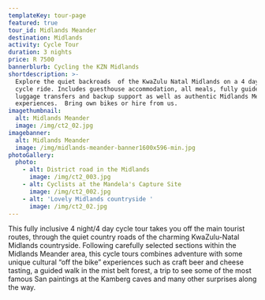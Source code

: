```yaml
---
templateKey: tour-page
featured: true
tour_id: Midlands Meander
destination: Midlands
activity: Cycle Tour
duration: 3 nights
price: R 7500
bannerblurb: Cycling the KZN Midlands
shortdescription: >-
  Explore the quiet backroads  of the KwaZulu Natal Midlands on a 4 day 4 night
  cycle ride. Includes guesthouse accommodation, all meals, fully guided with
  luggage transfers and backup support as well as authentic Midlands Meander
  experiences.  Bring own bikes or hire from us.
imagethumbnail:
  alt: Midlands Meander
  image: /img/ct2_02.jpg
imagebanner:
  alt: Midlands Meander
  image: /img/midlands-meander-banner1600x596-min.jpg
photoGallery:
  photo:
    - alt: District road in the Midlands
      image: /img/ct2_003.jpg
    - alt: Cyclists at the Mandela's Capture Site
      image: /img/ct2_002.jpg
    - alt: 'Lovely Midlands countryside '
      image: /img/ct2_02.jpg
---
```


This fully inclusive 4 night/4 day cycle tour takes you off the main tourist routes, through the quiet country roads of the charming KwaZulu-Natal Midlands countryside. Following carefully selected sections within the Midlands Meander area, this cycle tours combines adventure with some unique cultural “off the bike” experiences such as craft beer and cheese tasting, a guided walk in the mist belt forest, a trip to see some of the most famous San paintings at the Kamberg caves and many other surprises along the way.
